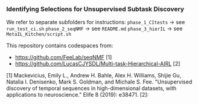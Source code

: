 ### Identifying Selections for Unsupervised Subtask Discovery
We refer to separate subfolders for instructions:
`phase_1_CItests` -> see `run_test_ci.sh`
`phase_2_seqNMF` -> see `README.md`
`phase_3_hierIL` -> see `MetaIL_Kitchen/script.sh`

This repository contains codespaces from:
* https://github.com/FeeLab/seqNMF [1]
* https://github.com/LucasCJYSDL/Multi-task-Hierarchical-AIRL [2]

[1] Mackevicius, Emily L., Andrew H. Bahle, Alex H. Williams, Shijie Gu, Natalia I. Denisenko, Mark S. Goldman, and Michale S. Fee. "Unsupervised discovery of temporal sequences in high-dimensional datasets, with applications to neuroscience." Elife 8 (2019): e38471.
[2]: